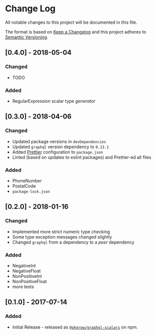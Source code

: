 # Change Log

All notable changes to this project will be documented in this file.

The format is based on [Keep a Changelog](http://keepachangelog.com/)
and this project adheres to [Semantic Versioning](http://semver.org/).

## [0.4.0] - 2018-05-04

### Changed

* TODO

### Added

* RegularExpression scalar type _generator_

## [0.3.0] - 2018-04-06

### Changed

* Updated package versions in `devDependencies`
* Updated `graphql` version dependency to `0.13.1`
* Added [Prettier](https://prettier.io/) configuration to `package.json`
* Linted (based on updates to eslint packages) and Prettier-ed all files

### Added

* PhoneNumber
* PostalCode
* `package-lock.json`

## [0.2.0] - 2018-01-16

### Changed

* Implemented more strict numeric type checking
* Some type exception messages changed slightly
* Changed `graphql` from a dependency to a _peer_ dependency

### Added

* NegativeInt
* NegativeFloat
* NonPositiveInt
* NonPositiveFloat
* more tests

## [0.1.0] - 2017-07-14

### Added

* Initial Release - released as [`@okgrow/graphql-scalars`](https://www.npmjs.com/package/@okgrow/graphql-scalars) on npm.

